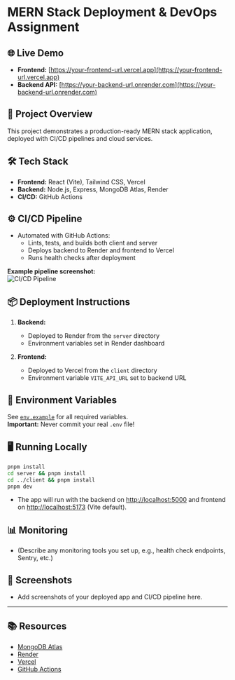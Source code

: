 # MERN Stack Deployment & DevOps Assignment

## 🌐 Live Demo

- **Frontend:** [https://your-frontend-url.vercel.app](https://your-frontend-url.vercel.app)
- **Backend API:** [https://your-backend-url.onrender.com](https://your-backend-url.onrender.com)

## 🚀 Project Overview

This project demonstrates a production-ready MERN stack application, deployed with CI/CD pipelines and cloud services.

## 🛠️ Tech Stack

- **Frontend:** React (Vite), Tailwind CSS, Vercel
- **Backend:** Node.js, Express, MongoDB Atlas, Render
- **CI/CD:** GitHub Actions

## ⚙️ CI/CD Pipeline

- Automated with GitHub Actions:  
  - Lints, tests, and builds both client and server
  - Deploys backend to Render and frontend to Vercel
  - Runs health checks after deployment

**Example pipeline screenshot:**  
![CI/CD Pipeline](./path-to-your-screenshot.png)

## 📦 Deployment Instructions

1. **Backend:**  
   - Deployed to Render from the `server` directory
   - Environment variables set in Render dashboard

2. **Frontend:**  
   - Deployed to Vercel from the `client` directory
   - Environment variable `VITE_API_URL` set to backend URL

## 🔑 Environment Variables

See [`env.example`](./env.example) for all required variables.  
**Important:** Never commit your real `.env` file!

## 🖥️ Running Locally

```bash
pnpm install
cd server && pnpm install
cd ../client && pnpm install
pnpm dev
```
- The app will run with the backend on [http://localhost:5000](http://localhost:5000) and frontend on [http://localhost:5173](http://localhost:5173) (Vite default).

## 📊 Monitoring

- (Describe any monitoring tools you set up, e.g., health check endpoints, Sentry, etc.)

## 📸 Screenshots

- Add screenshots of your deployed app and CI/CD pipeline here.

---

## 📚 Resources

- [MongoDB Atlas](https://www.mongodb.com/cloud/atlas)
- [Render](https://render.com/)
- [Vercel](https://vercel.com/)
- [GitHub Actions](https://docs.github.com/en/actions) 
